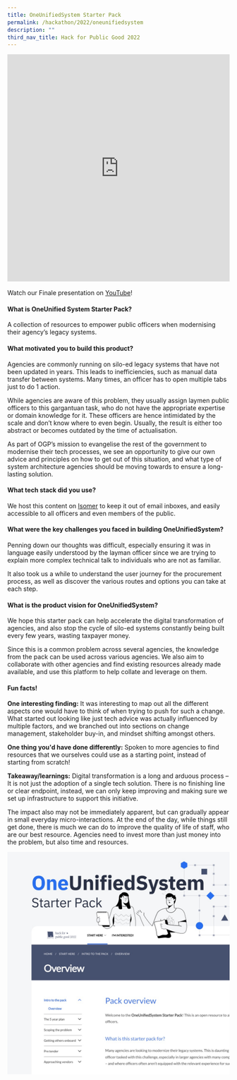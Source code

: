 ```yaml
---
title: OneUnifiedSystem Starter Pack
permalink: /hackathon/2022/oneunifiedsystem
description: ""
third_nav_title: Hack for Public Good 2022
---
```

<iframe allowfullscreen="true" height="515" width="100%" frameborder="0" src="https://docs.google.com/presentation/d/e/2PACX-1vSmuHdM0eJoOLvWaspWzXKNr1fW22J5VxHALwg_OVs9MOUFdtV9VXqnn0p-Gbw4ic7yrEkUjTGDWs7E/embed?start=false&loop=false&delayms=3000" ></iframe>

Watch our Finale presentation on [YouTube](https://youtu.be/6F-6w1cY0uw)!

#### What is OneUnified System Starter Pack?
A collection of resources to empower public officers when modernising their agency’s legacy systems.

#### What motivated you to build this product?
Agencies are commonly running on silo-ed legacy systems that have not been updated in years. This leads to inefficiencies, such as manual data transfer between systems. Many times, an officer has to open multiple tabs just to do 1 action.

While agencies are aware of this problem, they usually assign laymen public officers to this gargantuan task, who do not have the appropriate expertise or domain knowledge for it. These officers are hence intimidated by the scale and don’t know where to even begin. Usually, the result is either too abstract or becomes outdated by the time of actualisation.

As part of OGP’s mission to evangelise the rest of the government to modernise their tech processes, we see an opportunity to give our own advice and principles on how to get out of this situation, and what type of system architecture agencies should be moving towards to ensure a long-lasting solution.

#### What tech stack did you use?
We host this content on [Isomer](https://www.isomer.gov.sg/) to keep it out of email inboxes, and easily accessible to all officers and even members of the public.

#### What were the key challenges you faced in building OneUnifiedSystem? 

Penning down our thoughts was difficult, especially ensuring it was in language easily understood by the layman officer since we are trying to explain more complex technical talk to individuals who are not as familiar. 

It also took us a while to understand the user journey for the procurement process, as well as discover the various routes and options you can take at each step.

#### What is the product vision for OneUnifiedSystem? 
We hope this starter pack can help accelerate the digital transformation of agencies, and also stop the cycle of silo-ed systems constantly being built every few years, wasting taxpayer money.

Since this is a common problem across several agencies, the knowledge from the pack can be used across various agencies. We also aim to collaborate with other agencies and find existing resources already made available, and use this platform to help collate and leverage on them.

#### Fun facts!
**One interesting finding:**
It was interesting to map out all the different aspects one would have to think of when trying to push for such a change. What started out looking like just tech advice was actually influenced by multiple factors, and we branched out into sections on change management, stakeholder buy-in, and mindset shifting amongst others.

**One thing you'd have done differently:**
Spoken to more agencies to find resources that we ourselves could use as a starting point, instead of starting from scratch!

**Takeaway/learnings:**
Digital transformation is a long and arduous process – It is not just the adoption of a single tech solution. There is no finishing line or clear endpoint, instead, we can only keep improving and making sure we set up infrastructure to support this initiative. 

The impact also may not be immediately apparent, but can gradually appear in small everyday micro-interactions. At the end of the day, while things still get done, there is much we can do to improve the quality of life of staff, who are our best resource. Agencies need to invest more than just money into the problem, but also time and resources.

![OneUnifiedSystem product demo image](/images/oneunifiedsystem-snapshot.jpeg)